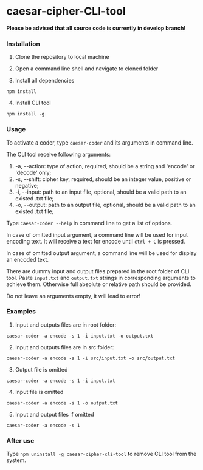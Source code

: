 # caesar-cipher-CLI-tool

__Please be advised that all source code is currently in develop branch!__

### Installation

1. Clone the repository to local machine

2. Open a command line shell and navigate to cloned folder

3. Install all dependencies

  ```npm install```

4. Install CLI tool

  ```npm install -g```

### Usage

To activate a coder, type ```caesar-coder``` and its arguments in command line.

The CLI tool receive following arguments:
 1. -a, --action: type of action, required, should be a string and 'encode' or 'decode' only;
 2. -s, --shift: cipher key, required, should be an integer value, positive or negative;
 3. -i, --input: path to an input file, optional, should be a valid path to an existed .txt file;
 4. -o, --output: path to an output file, optional, should be a valid path to an existed .txt file;

Type ```caesar-coder --help``` in command line to get a list of options.

In case of omitted input argument, a command line will be used for input encoding text. It will receive a text for encode until ```ctrl + C``` is pressed.

In case of omitted output argument, a command line will be used for display an encoded text.

There are dummy input and output files prepared in the root folder of CLI tool. Paste ```input.txt``` and ```output.txt``` strings in corresponding arguments to achieve them. Otherwise full absolute or relative path should be provided.

Do not leave an arguments empty, it will lead to error!

### Examples

1. Input and outputs files are in root folder:

```caesar-coder -a encode -s 1 -i input.txt -o output.txt```

2. Input and outputs files are in src folder:

```caesar-coder -a encode -s 1 -i src/input.txt -o src/output.txt```

3. Output file is omitted

```caesar-coder -a encode -s 1 -i input.txt```

4. Input file is omitted

```caesar-coder -a encode -s 1 -o output.txt```

5. Input and output files if omitted

```caesar-coder -a encode -s 1```

### After use

Type ```npm uninstall -g caesar-cipher-cli-tool``` to remove CLI tool from the system.
